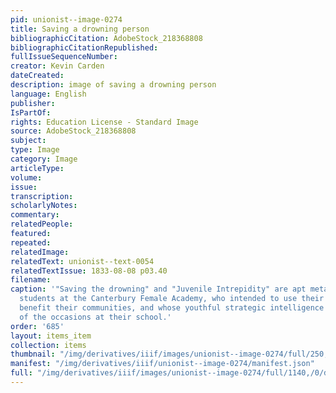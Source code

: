 ```yaml
---
pid: unionist--image-0274
title: Saving a drowning person
bibliographicCitation: AdobeStock_218368808
bibliographicCitationRepublished: 
fullIssueSequenceNumber: 
creator: Kevin Carden
dateCreated: 
description: image of saving a drowning person
language: English
publisher: 
IsPartOf: 
rights: Education License - Standard Image
source: AdobeStock_218368808
subject: 
type: Image
category: Image
articleType: 
volume: 
issue: 
transcription: 
scholarlyNotes: 
commentary: 
relatedPeople: 
featured: 
repeated: 
relatedImage: 
relatedText: unionist--text-0054
relatedTextIssue: 1833-08-08 p03.40
filename: 
caption: '"Saving the drowning" and "Juvenile Intrepidity" are apt metaphors for the
  students at the Canterbury Female Academy, who intended to use their education to
  benefit their communities, and whose youthful strategic intelligence rose to many
  of the occasions at their school.'
order: '685'
layout: items_item
collection: items
thumbnail: "/img/derivatives/iiif/images/unionist--image-0274/full/250,/0/default.jpg"
manifest: "/img/derivatives/iiif/unionist--image-0274/manifest.json"
full: "/img/derivatives/iiif/images/unionist--image-0274/full/1140,/0/default.jpg"
---
```

